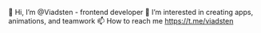 👋 Hi, I’m @Viadsten - frontend developer
👀 I’m interested in creating apps, animations, and teamwork
📫 How to reach me https://t.me/viadsten
